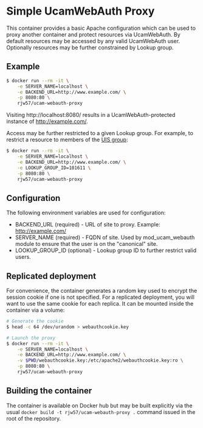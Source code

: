 # Simple UcamWebAuth Proxy

This container provides a basic Apache configuration which can be used to proxy
another container and protect resources via UcamWebAuth. By default resources
may be accessed by any valid UcamWebAuth user. Optionally resources may be
further constrained by Lookup group.

## Example

```bash
$ docker run --rm -it \
    -e SERVER_NAME=localhost \
    -e BACKEND_URL=http://www.example.com/ \
    -p 8080:80 \
    rjw57/ucam-webauth-proxy
```

Visiting http://localhost:8080/ results in a UcamWebAuth-protected instance of
http://example.com/.

Access may be further restricted to a given Lookup group. For example, to
restrict a resource to members of the [UIS
group](https://www.lookup.cam.ac.uk/group/uis-members):

```bash
$ docker run --rm -it \
    -e SERVER_NAME=localhost \
    -e BACKEND_URL=http://www.example.com/ \
    -e LOOKUP_GROUP_ID=101611 \
    -p 8080:80 \
    rjw57/ucam-webauth-proxy
```

## Configuration

The following environment variables are used for configuration:

* BACKEND_URL (required) - URL of site to proxy. Example: http://example.com/
* SERVER_NAME (required) - FQDN of site. Used by mod_ucam_webauth module to
    ensure that the user is on the "canonical" site.
* LOOKUP_GROUP_ID (optional) - Lookup group ID to further restrict valid users.

## Replicated deployment

For convenience, the container generates a random key used to encrypt the
session cookie if one is not specified. For a replicated deployment, you will
want to use the same cookie for each replica. It can be mounted inside the
container via a volume:

```bash
# Generate the cookie
$ head -c 64 /dev/urandom > webauthcookie.key

# Launch the proxy
$ docker run --rm -it \
    -e SERVER_NAME=localhost \
    -e BACKEND_URL=http://www.example.com/ \
    -v $PWD/webauthcookie.key:/etc/apache2/webauthcookie.key:ro \
    -p 8080:80 \
    rjw57/ucam-webauth-proxy
```

## Building the container

The container is available on Docker hub but may be built explicitly via the
usual ``docker build -t rjw57/ucam-webauth-proxy .`` command issued in the root
of the repository.
